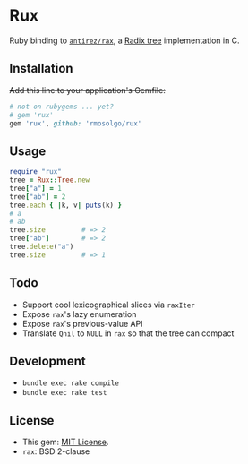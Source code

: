 # Rux

Ruby binding to [`antirez/rax`](https://github.com/antirez/rax), a [Radix tree](https://en.wikipedia.org/wiki/Radix_tree) implementation in C.

## Installation

~~Add this line to your application's Gemfile:~~

```ruby
# not on rubygems ... yet?
# gem 'rux'
gem 'rux', github: 'rmosolgo/rux'
```

## Usage

```ruby
require "rux"
tree = Rux::Tree.new
tree["a"] = 1
tree["ab"] = 2
tree.each { |k, v| puts(k) }
# a
# ab
tree.size         # => 2
tree["ab"]        # => 2
tree.delete("a")
tree.size         # => 1
```

## Todo

- Support cool lexicographical slices via `raxIter`
- Expose `rax`'s lazy enumeration
- Expose `rax`'s previous-value API
- Translate `Qnil` to `NULL` in `rax` so that the tree can compact

## Development

- `bundle exec rake compile`
- `bundle exec rake test`

## License

- This gem: [MIT License](http://opensource.org/licenses/MIT).
- `rax`: BSD 2-clause
